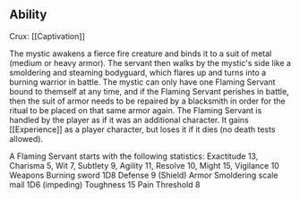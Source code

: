 ## Ability
Crux: [[Captivation]]

The mystic awakens a fierce fire creature and binds it to a suit of metal (medium or heavy armor). The servant then walks by the mystic's side like a smoldering and steaming bodyguard, which flares up and turns into a burning warrior in battle. The mystic can only have one Flaming Servant bound to themself at any time, and if the Flaming Servant perishes in battle, then the suit of armor needs to be repaired by a blacksmith in order for the ritual to be placed on that same armor again. The Flaming Servant is handled by the player as if it was an additional character. It gains [[Experience]] as a player character, but loses it if it dies (no death tests allowed).

A Flaming Servant starts with the following statistics: Exactitude 13, Charisma 5, Wit 7, Subtlety 9, Agility 11, Resolve 10, Might 15, Vigilance 10 Weapons Burning sword 1D8 Defense 9 (Shield) Armor Smoldering scale mail 1D6 (impeding) Toughness 15 Pain Threshold 8
